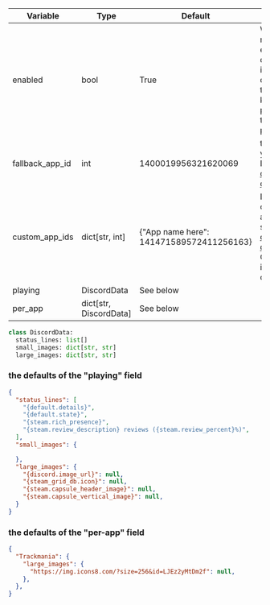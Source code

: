 |Variable|Type|Default|Comment|
|-|-|-|-|
|enabled|bool|True|Whether or not to enable discord integration, disabling this kinda kills the purpose of the program|
|fallback_app_id|int|1400019956321620069|this is _NOT_ your user ID, see [discord's dev portal](https://discord.com/developers/applications) 
|custom_app_ids|dict[str, int]|{"App name here": 141471589572411256163}|List of custom app IDs, see [discord's dev portal](https://discord.com/developers/applications). Case insensitive check
|playing|DiscordData|See below|
|per_app|dict[str, DiscordData]|See below|

```py
class DiscordData:
  status_lines: list[]
  small_images: dict[str, str]
  large_images: dict[str, str]
```

### the defaults of the "playing" field
```json
{
  "status_lines": [
    "{default.details}",
    "{default.state}",
    "{steam.rich_presence}",
    "{steam.review_description} reviews ({steam.review_percent}%)",
  ],
  "small_images": {

  },
  "large_images": {
    "{discord.image_url}": null,
    "{steam_grid_db.icon}": null,
    "{steam.capsule_header_image}": null,
    "{steam.capsule_vertical_image}": null,
  }
}
```

### the defaults of the "per-app" field
```json
{
  "Trackmania": {
    "large_images": {
      "https://img.icons8.com/?size=256&id=LJEz2yMtDm2f": null,
    },
  },
}
```